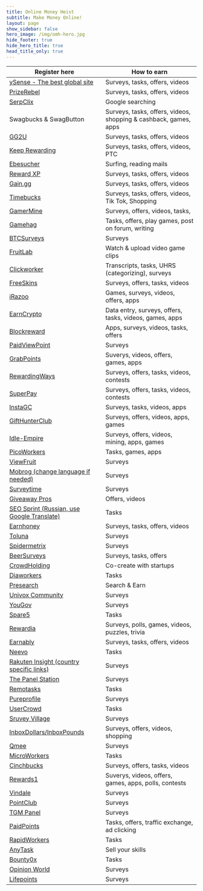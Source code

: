 ```yaml
---
title: Online Money Heist
subtitle: Make Money Online!
layout: page
show_sidebar: false
hero_image: /img/omh-hero.jpg
hide_footer: true
hide_hero_title: true
head_title_only: true
---
```

Register here                                                                                                                                                              |How to earn                                                     
---------------------------------------------------------------------------------------------------------------------------------------------------------------------------|----------------------------------------------------------------
[ySense - The best global site](https://www.ysense.com/?r=59407158)                                                                                                        |Surveys, tasks, offers, videos                                  
[PrizeRebel](https://www.prizerebel.com/index.php?r=7508711)                                                                                                               |Surveys, tasks, offers, videos                                  
[SerpClix](https://serpclix.com/users/referrals/AF1O485MCVPTQ6X5QI9PLM9X1)                                                                                                 |Google searching                                                
Swagbucks & SwagButton                                                                                                                                                     |Surveys, tasks, offers, videos, shopping & cashback, games, apps
[GG2U](https://premium.gg2u.org/?referrer=proim)                                                                                                                           |Surveys, tasks, offers, videos                                  
[Keep Rewarding](https://keeprewarding.com/home?ref=Proim)                                                                                                                 |Surveys, tasks, offers, videos, PTC                             
[Ebesucher](http://www.ebesucher.com/?ref=Proim)                                                                                                                           |Surfing, reading mails                                          
[Reward XP](https://www.rewardxp.com/join/1009612)                                                                                                                         |Surveys, tasks, offers, videos                                  
[Gain.gg](https://gain.gg/r/104947425048580797581)                                                                                                                         |Surveys, tasks, offers, videos                                  
[Timebucks](https://timebucks.com/?refID=217531224)                                                                                                                        |Surveys, tasks, offers, videos, Tik Tok, Shopping               
[GamerMine](https://gamermine.com/r/bmglobal)                                                                                                                              |Surveys, offers, videos, tasks,                                 
[Gamehag](https://gamehag.com/r/6135669)                                                                                                                                   |Tasks, offers, play games, post on forum, writing               
[BTCSurveys](https://btcsurveys.com/ref/Proim/)                                                                                                                            |Surveys                                                         
[FruitLab](https://fruitlab.com/ref/txeIRJkx)                                                                                                                              |Watch & upload video game clips                                 
[Clickworker](https://www.clickworker.com/en/clickworker?utm_source=326131&utm_campaign=CW4CW&utm_medium=email)                                                            |Transcripts, tasks, UHRS (categorizing), surveys                
[FreeSkins](https://freeskins.com/r/104947425048580797581)                                                                                                                 |Surveys, offers, tasks, videos                                  
[iRazoo](https://app.irazoo.com/)                                                                                                                                          |Games, surveys, videos, offers, apps                            
[EarnCrypto](https://www.earncrypto.com/earn-free-bitcoin/?r=419183)                                                                                                       |Data entry, surveys, offers, tasks, videos, games, apps         
[Blockreward](https://blockreward.app/?r=50127e93a2)                                                                                                                       |Apps, surveys, videos, tasks, offers                            
[PaidViewPoint](https://paidviewpoint.com/?r=hhxnqh)                                                                                                                       |Surveys                                                         
[GrabPoints](https://grabpoints.com/rewards/earn-free-paypal-cash/?ref=5RVSJBJ)                                                                                            |Suverys, videos, offers, games, apps                            
[RewardingWays](https://rewardingways.com/?ref=Proim)                                                                                                                      |Surveys, offers, tasks, videos, contests                        
[SuperPay](https://www.superpay.me/?ref=Proim)                                                                                                                             |Surveys, offers, tasks, videos, contests                        
[InstaGC](https://www.instagc.com/Proim)                                                                                                                                   |Surveys, tasks, videos, apps                                    
[GiftHunterClub](https://www.gifthunterclub.info/?id=1444567&code=QGHB1K)                                                                                                  |Surveys, offers, videos, apps, games                            
[Idle-Empire](https://www.idle-empire.com/?r=klaabg)                                                                                                                       |Surveys, offers, videos, mining, apps, games                    
[PicoWorkers](https://picoworkers.com/?a=24b85c13)                                                                                                                         |Tasks, games, apps                                              
[ViewFruit](https://in.viewfruit.com/Index/register/inviteid/MzIyMzE2Olk2N0VLN1dYOEdKODdWREFIQVlX.html)                                                                    |Surveys                                                         
[Mobrog (change language if needed)](https://www.mobrog.com/nl/betaalde-enquetes/registeren-enquetes-nederland.html?membership_promotion=0&i_invite=11005821-5ed3ed820b2b4)|Surveys                                                         
[Surveytime](https://surveytime.app/GNFGISRK3N)                                                                                                                            |Surveys                                                         
[Giveaway Pros](http://giveawaypros.com/?ref=459)                                                                                                                          |Offers, videos                                                  
[SEO Sprint (Russian, use Google Translate)](https://seosprint.net/?ref=14031974)                                                                                          |Tasks                                                           
[Earnhoney](https://www.earnhoney.com/home/?referrer=11E7912A7)                                                                                                            |Surveys, tasks, offers, videos                                  
[Toluna](https://nlbe.toluna.com/referral/Y8181037u)                                                                                                                       |Surveys                                                         
[Spidermetrix](http://www.spidermetrix.com/smx/register.php?refspider=Proim92)                                                                                             |Surveys                                                         
[BeerSurveys](https://beersurveys.com/register.aspx?u=17042)                                                                                                               |Surveys, tasks, offers                                          
[CrowdHolding](https://www.crowdholding.com/accounts/yoshidelaey/referral/)                                                                                                |Co-create with startups                                         
[Diaworkers](https://diaworkers.com/205)                                                                                                                                   |Tasks                                                           
[Presearch](https://presearch.org/signup?rid=1735982)                                                                                                                      |Search & Earn                                                   
[Univox Community](https://www.univoxcommunity.com/Account/Join?ref=8HIR0MKBCZ5vbZTn6RZl8g==&aid=3)                                                                        |Surveys                                                         
[YouGov](https://global.yougov.com/)                                                                                                                                       |Surveys                                                         
[Spare5](https://app.spare5.com/fives)                                                                                                                                     |Tasks                                                           
[Rewardia](https://www.rewardia.com.au/?rs=ref-promo&rk=FP21CD)                                                                                                            |Surveys, polls, games, videos, puzzles, trivia                  
[Earnably](https://earnably.com/i/)                                                                                                                                        |Surveys, tasks, offers, videos                                  
[Neevo](https://www.neevo.ai/)                                                                                                                                             |Tasks                                                           
[Rakuten Insight (country specific links)](https://insight.rakuten.com/services/)                                                                                          |Surveys                                                         
[The Panel Station](https://thepanelstation.com/subscribe)                                                                                                                 |Surveys                                                         
[Remotasks](https://www.remotasks.com/)                                                                                                                                    |Tasks                                                           
[Pureprofile](https://www.pureprofile.com/)                                                                                                                                |Surveys                                                         
[UserCrowd](https://app.usercrowd.com/)                                                                                                                                    |Tasks                                                           
[Sruvey Village](https://www.surveyvillage.com.au/)                                                                                                                        |Surveys                                                         
[InboxDollars/InboxPounds](https://www.inboxdollars.com/)                                                                                                                  |Surveys, offers, videos, shopping                               
[Qmee](https://www.qmee.com/)                                                                                                                                              |Surveys                                                         
[MicroWorkers](https://www.microworkers.com/)                                                                                                                              |Tasks                                                           
[Cinchbucks](https://www.cinchbucks.com/reg/yoshidelaey)                                                                                                                   |Surveys, offers, tasks, videos                                  
[Rewards1](https://www.rewards1.com/Proim)                                                                                                                                 |Suverys, videos, offers, games, apps, polls, contests           
[Vindale](https://www.vindale.com/v/join.jsp)                                                                                                                              |Surveys                                                         
[PointClub](https://www.pointclub.com/)                                                                                                                                    |Surveys                                                         
[TGM Panel](https://portal.tgmpanel.com/)                                                                                                                                  |Surveys                                                         
[PaidPoints](https://paidpoints.com/)                                                                                                                                      |Tasks, offers, traffic exchange, ad clicking                    
[RapidWorkers](https://rapidworkers.com/)                                                                                                                                  |Tasks                                                           
[AnyTask](https://anytask.com/)                                                                                                                                            |Sell your skills                                                
[Bounty0x](https://bounty0x.io/)                                                                                                                                           |Tasks                                                           
[Opinion World](https://www.opinionworld.be/nl-be/general/betaalde-enquetes-voor-iedereen)                                                                                 |Surveys                                                         
[Lifepoints](https://www.lifepointspanel.com/)                                                                                                                             |Surveys                                                         